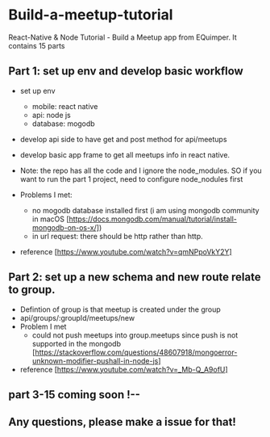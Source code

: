 # Build-a-meetup-tutorial
React-Native &amp; Node Tutorial - Build a Meetup app from EQuimper. It contains 15 parts

## Part 1: set up env and develop basic workflow
- set up env
  - mobile: react native
  - api: node js
  - database: mogodb
- develop api side to have get and post method for api/meetups
- develop basic app frame to get all meetups info in react native.
- Note: the repo has all the code and I ignore the node_modules. SO if you want to run the part 1 project, need to configure node_nodules first
- Problems I met:
  - no mogodb database installed first (i am using mongodb community in macOS [https://docs.mongodb.com/manual/tutorial/install-mongodb-on-os-x/])
  - in url request: there should be http rather than http.

- reference [https://www.youtube.com/watch?v=qmNPpoVkY2Y]

## Part 2: set up a new schema and new route relate to group.
- Defintion of group is that meetup is created under the group
- api/groups/:groupId/meetups/new
- Problem I met
  - could not push meetups into group.meetups since push is not supported in the mongodb [https://stackoverflow.com/questions/48607918/mongoerror-unknown-modifier-pushall-in-node-js]
- reference [https://www.youtube.com/watch?v=_Mb-Q_A9ofU]

## part 3-15 coming soon !--

## Any questions, please make a issue for that!


